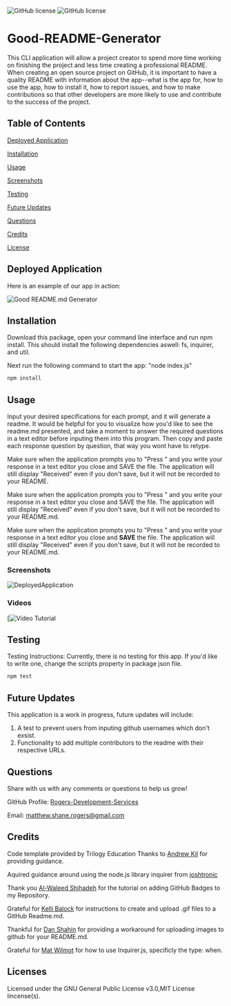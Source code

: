 ![GitHub license](https://img.shields.io/badge/license-GNU%20General%20Public%20License%20v3.0-green.svg) ![GitHub license](https://img.shields.io/badge/license-MIT%20License-green.svg) 
# Good-README-Generator
This CLI application will allow a project creator to spend more time working on finishing the project and less time creating a professional README. When creating an open source project on GitHub, it is important to have a quality README with information about the app--what is the app for, how to use the app, how to install it, how to report issues, and how to make contributions so that other developers are more likely to use and contribute to the success of the project.
## Table of Contents
[Deployed Application](https://github.com/Rogers-Development-Services/Good-README-Generator#deployed-application)

[Installation](https://github.com/Rogers-Development-Services/Good-README-Generator#installation)

[Usage](https://github.com/Rogers-Development-Services/Good-README-Generator#usage)

[Screenshots](https://github.com/Rogers-Development-Services/Good-README-Generator#screenshots)

[Testing](https://github.com/Rogers-Development-Services/Good-README-Generator#testing)

[Future Updates](https://github.com/Rogers-Development-Services/Good-README-Generator#future-updates)

[Questions](https://github.com/Rogers-Development-Services/Good-README-Generator#questions)

[Credits](https://github.com/Rogers-Development-Services/Good-README-Generator#credits)

[License](https://github.com/Rogers-Development-Services/Good-README-Generator#license)

## Deployed Application

Here is an example of our app in action: 

![Good README.md Generator](./Assets/Videos/READMEVideo.gif)

## Installation

Download this package, open your command line interface and run npm install. This should install the following dependencies aswell: fs, inquirer, and util.

Next run the following command to start the app: "node index.js"

```bash
npm install 
```

## Usage 

Input your desired specifications for each prompt, and it will generate a readme. It would be helpful for you to visualize how you'd like to see the readme.md presented, and take a moment to answer the required questions in a text editor before inputing them into this program. Then copy and paste each response question by question, that way you wont have to retype.

Make sure when the application prompts you to "Press " and you write your response in a text editor you close and SAVE the file. The application will still display "Received" even if you don't save, but it will not be recorded to your README.

Make sure when the application prompts you to "Press " and you write your response in a text editor you close and SAVE the file. The application will still display "Received" even if you don't save, but it will not be recorded to your README.md.

Make sure when the application prompts you to "Press <enter>" and you write your response in a text editor you close and <strong>SAVE</strong> the file. The application will still display "Received" even if you don't save, but it will not be recorded to your README.md.

### Screenshots

![DeployedApplication](https://user-images.githubusercontent.com/38272211/91502654-7afa4700-e87d-11ea-9f81-ec8f78a30ab9.jpg)

### Videos

[![Video Tutorial](https://www.youtube.com/watch?v=k_QyF4_7Ims)

## Testing

Testing Instructions: Currently, there is no testing for this app. If you'd like to write one, change the scripts property in package json file.

```bash
npm test
```

## Future Updates
This application is a work in progress, future updates will include: 
1. A test to prevent users from inputing github usernames which don't exsist.
2. Functionality to add multiple contributors to the readme with their respective URLs.

## Questions

Share with us with any comments or questions to help us grow! 

GitHub Profile: [Rogers-Development-Services](https://www.github.com/Rogers-Development-Services)

Email: [matthew.shane.rogers@gmail.com](matthew.shane.rogers@gmail.com)

## Credits

Code template provided by Trilogy Education 
Thanks to [Andrew Kil](  https://andrewkil.com/) for providing guidance.

Aquired guidance around using the node.js library inquirer from [joshtronic](https://www.digitalocean.com/community/tutorials/nodejs-interactive-command-line-prompts)

Thank you [Al-Waleed Shihadeh](https://medium.com/better-programming/add-badges-to-a-github-repository-716d2988dc6a) for the tutorial on adding GitHub Badges to my Repository.

Grateful for [Kelli Balock](https://dev.to/kelli/demo-your-app-in-your-github-readme-with-an-animated-gif-2o3c) for instructions to create and upload .gif files to a GitHub Readme.md.

Thankful for [Dan Shahin](https://www.youtube.com/watch?v=nvPOUdz5PL4) for providing a workaround for uploading images to github for your README.md. 

Grateful for [Mat Wilmot](https://medium.com/javascript-in-plain-english/how-to-inquirer-js-c10a4e05ef1f) for how to use Inquirer.js, specificly the type: when.

## Licenses
Licensed under the GNU General Public License v3.0,MIT License lincense(s).